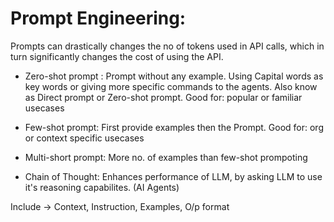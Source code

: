 # Prompt Engineering:
Prompts can drastically changes the no of tokens used in API calls, which in turn significantly changes the cost of using the API.

- Zero-shot prompt : Prompt without any example. Using Capital words as key words or giving more specific commands to the agents. Also know as Direct prompt or Zero-shot prompt.
Good for: popular or familiar usecases

- Few-shot prompt: First provide examples then the Prompt.
Good for: org or context specific usecases

- Multi-short prompt: More no. of examples than few-shot prompoting

- Chain of Thought: Enhances performance of LLM, by asking LLM to use it's reasoning capabilites. (AI Agents)

Include -> Context, Instruction, Examples, O/p format